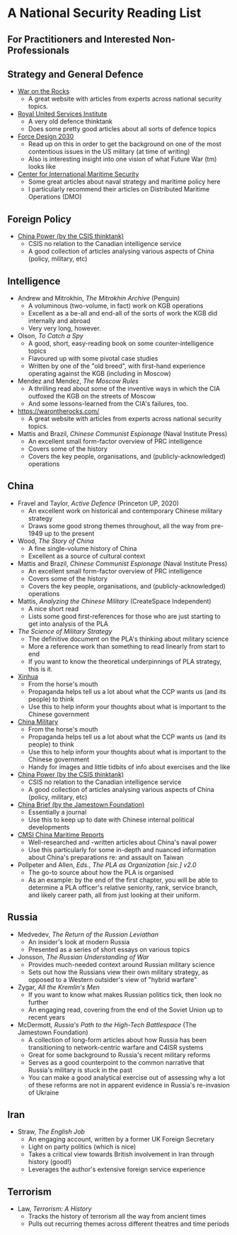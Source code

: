 # A National Security Reading List

## For Practitioners and Interested Non-Professionals

## Strategy and General Defence

- [War on the Rocks](https://warontherocks.com/)
  - A great website with articles from experts across national security topics. 
- [Royal United Services Institute](https://rusi.org/)
  - A very old defence thinktank
  - Does some pretty good articles about all sorts of defence topics
- [Force Design 2030](https://www.marines.mil/Force-Design-2030/)
  - Read up on this in order to get the background on one of the most contentious issues in the US military (at time of writing)
  - Also is interesting insight into one vision of what Future War (tm) looks like
- [Center for International Maritime Security](https://cimsec.org/)
  - Some great articles about naval strategy and maritime policy here
  - I particularly recommend their articles on Distributed Maritime Operations (DMO)

## Foreign Policy

- [China Power (by the CSIS thinktank)](https://chinapower.csis.org/)
  - CSIS no relation to the Canadian intelligence service
  - A good collection of articles analysing various aspects of China (policy, military, etc)

## Intelligence

- Andrew and Mitrokhin, *The Mitrokhin Archive* (Penguin)
  - A voluminous (two-volume, in fact) work on KGB operations
  - Excellent as a be-all and end-all of the sorts of work the KGB did internally and abroad
  - Very very long, however.
- Olson, *To Catch a Spy*
  - A good, short, easy-reading book on some counter-intelligence topics
  - Flavoured up with some pivotal case studies
  - Written by one of the "old breed", with first-hand experience operating against the KGB (including in Moscow)
- Mendez and Mendez, *The Moscow Rules*
  - A thrilling read about some of the inventive ways in which the CIA outfoxed the KGB on the streets of Moscow
  - And some lessons-learned from the CIA's failures, too.
- https://warontherocks.com/
  - A great website with articles from experts across national security topics. 
- Mattis and Brazil, *Chinese Communist Espionage* (Naval Institute Press)
  - An excellent small form-factor overview of PRC intelligence
  - Covers some of the history
  - Covers the key people, organisations, and (publicly-acknowledged) operations

## China

- Fravel and Taylor, *Active Defence* (Princeton UP, 2020)
  - An excellent work on historical and contemporary Chinese military strategy
  - Draws some good strong themes throughout, all the way from pre-1949 up to the present
- Wood, *The Story of China*
  - A fine single-volume history of China
  - Excellent as a source of cultural context
- Mattis and Brazil, *Chinese Communist Espionage* (Naval Institute Press)
  - An excellent small form-factor overview of PRC intelligence
  - Covers some of the history
  - Covers the key people, organisations, and (publicly-acknowledged) operations
- Mattis, *Analyzing the Chinese Military* (CreateSpace Independent)
  - A nice short read
  - Lists some good first-references for those who are just starting to get into analysis of the PLA
- *The Science of Military Strategy*
  - The definitive document on the PLA's thinking about military science
  - More a reference work than something to read linearly from start to end
  - If you want to know the theoretical underpinnings of PLA strategy, this is it.
- [Xinhua](https://english.news.cn/)
  - From the horse's mouth
  - Propaganda helps tell us a lot about what the CCP wants us (and its people) to think
  - Use this to help inform your thoughts about what is important to the Chinese government
- [China Military](https://eng.chinamil.com.cn/)
  - From the horse's mouth 
  - Propaganda helps tell us a lot about what the CCP wants us (and its people) to think
  - Use this to help inform your thoughts about what is important to the Chinese government
  - Handy for images and little tidbits of info about exercises and the like
- [China Power (by the CSIS thinktank)](https://chinapower.csis.org/)
  - CSIS no relation to the Canadian intelligence service
  - A good collection of articles analysing various aspects of China (policy, military, etc)
- [China Brief (by the Jamestown Foundation)](https://jamestown.org/programs/cb/)
  - Essentially a journal
  - Use this to keep up to date with Chinese internal political developments
- [CMSI China Maritime Reports](https://digital-commons.usnwc.edu/cmsi-maritime-reports/)
  - Well-researched and -written articles about China's naval power
  - Use this particularly for some in-depth and nuanced information about China's preparations re: and assault on Taiwan
- Pollpeter and Allen, *Eds.*, *The PLA as Organization [sic.] v2.0*
  - The go-to source about how the PLA is organised
  - As an example: by the end of the first chapter, you will be able to determine a PLA officer's relative seniority, rank, service branch, and likely career path, all from just looking at their uniform. 

## Russia

- Medvedev, *The Return of the Russian Leviathan*
  - An insider's look at modern Russia
  - Presented as a series of short essays on various topics
- Jonsson, *The Russian Understanding of War*
  - Provides much-needed context around Russian military science
  - Sets out how the Russians view their own military strategy, as opposed to a Western outsider's view of "hybrid warfare"
- Zygar, *All the Kremlin's Men* 
  - If you want to know what makes Russian politics tick, then look no further
  - An engaging read, covering from the end of the Soviet Union up to recent years 
- McDermott, *Russia's Path to the High-Tech Battlespace* (The Jamestown Foundation)
  - A collection of long-form articles about how Russia has been transitioning to network-centric warfare and C4ISR systems
  - Great for some background to Russia's recent military reforms
  - Serves as a good counterpoint to the common narrative that Russia's military is stuck in the past
  - You can make a good analytical exercise out of assessing why a lot of these reforms are not in apparent evidence in Russia's re-invasion of Ukraine

## Iran

- Straw, *The English Job*
  - An engaging account, written by a former UK Foreign Secretary
  - Light on party politics (which is nice)
  - Takes a critical view towards British involvement in Iran through history (good!)
  - Leverages the author's extensive foreign service experience

## Terrorism

- Law, *Terrorism: A History*
  - Tracks the history of terrorism all the way from ancient times
  - Pulls out recurring themes across different theatres and time periods